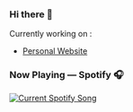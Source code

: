### Hi there 👋
Currently working on :
- [Personal Website](https://github.com/axeiira/axeiira-site.git)

### Now Playing — Spotify 🎧
<a href="https://axeiira.pythonanywhere.com/link">
  <img
    src="https://axeiira.pythonanywhere.com?theme=dark&?eq_color=rainbow&spin=true"
    alt="Current Spotify Song"
  />
</a>

<!--
**axeiira/axeiira** is a ✨ _special_ ✨ repository because its `README.md` (this file) appears on your GitHub profile.

Here are some ideas to get you started:

- 🔭 I’m currently working on ...
- 🌱 I’m currently learning ...
- 👯 I’m looking to collaborate on ...
- 🤔 I’m looking for help with ...
- 💬 Ask me about ...
- 📫 How to reach me: ...
- 😄 Pronouns: ...
- ⚡ Fun fact: ...
-->
